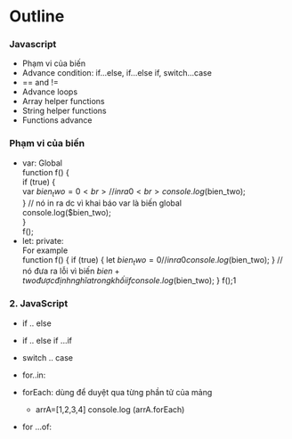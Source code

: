 # Outline
### Javascript
 * Phạm vi của biến
 * Advance condition: if...else, if...else if, switch...case
 * == and !=
 * Advance loops
 * Array helper functions
 * String helper functions
 * Functions advance
### Phạm vi của biến
* var: Global
  <br> function f() {
         <br>  if (true) {
              <br>   var $bien_two = 0
              <br>   //in ra 0
              <br>   console.log($bien_two);
          <br>   }
            // nó in ra dc vì khai báo var là biến global
          <br>   console.log($bien_two);
     <br>}
    <br>f();
* let: private:
      <br>For example 
                  <br>   function f() {
                        if (true) {
                        let $bien_two = 0
                        //in ra 0
                        console.log($bien_two);
                    }
                    // nó đưa ra lỗi vì biến $bien+two được định nghĩa trong khối if 
                    console.log($bien_two);
        }
        f();1


### 2. JavaScript
* if .. else
* if .. else if ...if
* switch .. case
* for..in: 
* forEach: dùng để duyệt qua từng phần tử của mảng
    - arrA=[1,2,3,4]
    console.log (arrA.forEach)

* for ...of:


